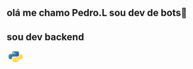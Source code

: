 ## olá me chamo Pedro.L sou dev de bots🤖
## sou dev backend 
<div>
    <img align="center" alt="Pedro-Python" height="30" width="40" src="https://raw.githubusercontent.com/devicons/devicon/master/icons/python/python-original.svg">
</div>
